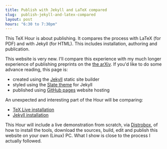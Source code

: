 ```yaml
---
title: Publish with Jekyll and LaTeX compared
slug:  publish-jekyll-and-latex-compared
layout: post
hours: "6:30 to 7:30pm"
---
```


<!-- {% youtube tcpJSOQzzKM %} -->

This TeX Hour is about publishing. It compares the process with LaTeX
(for PDF) and with Jekyll (for HTML). This includes installation,
authoring and publication.

This website is very new. I'll compare this experience with my much
longer experience of publishing preprints on the [the
arXiv](https://arxiv.org/arXiv). If you'd like to do some advance
reading, this page is:

- created using the [Jekyll](https://jekyllrb.com/) static site builder
- styled using the [Slate theme](https://github.com/pages-themes/slate) for Jekyll
- published using [GitHub pages](https://pages.github.com/) website hosting

An unexpected and interesting part of the Hour will be comparing:

- [TeX Live installation](https://www.tug.org/texlive/quickinstall.html)
- [Jekyll installation](https://jekyllrb.com/docs/installation/Ruby)

This Hour will include a live demonstration from scratch, via
[Distrobox](https://distrobox.privatedns.org/), of how to install the
tools, download the sources, build, edit and publish this website on
your own (Linux) PC. What I show is close to the process I
actually followed.
